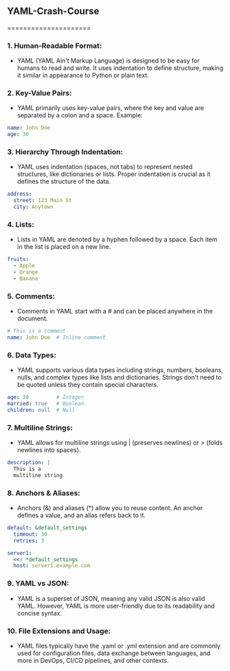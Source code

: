 ## YAML-Crash-Course
=====================

### 1. Human-Readable Format:

- YAML (YAML Ain't Markup Language) is designed to be easy for humans to read and write. It uses indentation to define structure, making it similar in appearance to Python or plain text.

### 2. Key-Value Pairs:

- YAML primarily uses key-value pairs, where the key and value are separated by a colon and a space. Example:

```YAML
name: John Doe
age: 30
```

### 3. Hierarchy Through Indentation:

- YAML uses indentation (spaces, not tabs) to represent nested structures, like dictionaries or lists. Proper indentation is crucial as it defines the structure of the data.

```YAML
address:
  street: 123 Main St
  city: Anytown
```

### 4. Lists:

- Lists in YAML are denoted by a hyphen followed by a space. Each item in the list is placed on a new line.

```YAML
fruits:
  - Apple
  - Orange
  - Banana
```

### 5. Comments:

- Comments in YAML start with a # and can be placed anywhere in the document.

```YAML
# This is a comment
name: John Doe  # Inline comment
```

### 6. Data Types:

- YAML supports various data types including strings, numbers, booleans, nulls, and complex types like lists and dictionaries. Strings don’t need to be quoted unless they contain special characters.

```YAML
age: 30         # Integer
married: true   # Boolean
children: null  # Null
```

### 7. Multiline Strings:

- YAML allows for multiline strings using | (preserves newlines) or > (folds newlines into spaces).

```YAML
description: |
  This is a
  multiline string
```

### 8. Anchors & Aliases:

- Anchors (&) and aliases (*) allow you to reuse content. An anchor defines a value, and an alias refers back to it.

```YAML
default: &default_settings
  timeout: 30
  retries: 3

server1:
  <<: *default_settings
  host: server1.example.com
```

### 9. YAML vs JSON:

- YAML is a superset of JSON, meaning any valid JSON is also valid YAML. However, YAML is more user-friendly due to its readability and concise syntax.

### 10. File Extensions and Usage:

- YAML files typically have the .yaml or .yml extension and are commonly used for configuration files, data exchange between languages, and more in DevOps, CI/CD pipelines, and other contexts.

